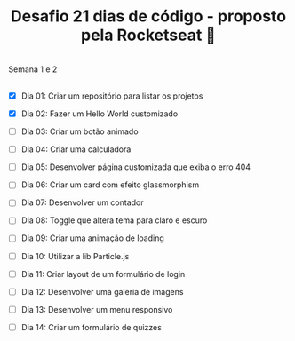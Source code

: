 <h1 align="center"> Desafio 21 dias de código - proposto pela Rocketseat 🚀</h1>
<br>
Semana 1 e 2
<br>
<br>

- [x] Dia 01: Criar um repositório para listar os projetos
- [x] Dia 02: Fazer um Hello World customizado
- [ ] Dia 03: Criar um botão animado
- [ ] Dia 04: Criar uma calculadora
- [ ] Dia 05: Desenvolver página customizada que exiba o erro 404
- [ ] Dia 06: Criar um card com efeito glassmorphism
- [ ] Dia 07: Desenvolver um contador
- [ ] Dia 08: Toggle que altera tema para claro e escuro
- [ ] Dia 09: Criar uma animação de loading
- [ ] Dia 10: Utilizar a lib Particle.js
- [ ] Dia 11: Criar layout de um formulário de login
- [ ] Dia 12: Desenvolver uma galeria de imagens
- [ ] Dia 13: Desenvolver um menu responsivo
- [ ] Dia 14: Criar um formulário de quizzes
 